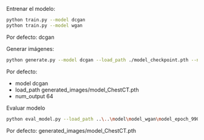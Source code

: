 Entrenar el modelo:
```bash
python train.py --model dcgan
python train.py --model wgan
```
Por defecto: dcgan

Generar imágenes: 
```bash
python generate.py --model dcgan --load_path ./model_checkpoint.pth --num_output 128
```
Por defecto:
- model dcgan
- load_path generated_images/model_ChestCT.pth 
- num_output 64

Evaluar modelo 
```bash
python eval_model.py --load_path ..\..\model\model_wgan\model_epoch_990.pth
```
Por defecto: generated_images/model_ChestCT.pth 